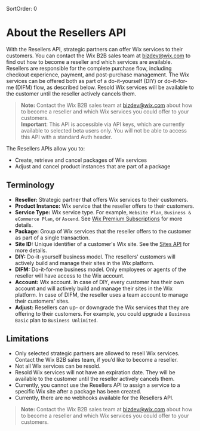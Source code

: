 SortOrder: 0
# About the Resellers API

With the Resellers API, strategic partners can offer Wix services to their customers. You can contact the Wix B2B sales team at bizdev@wix.com to find out how to become a reseller and which services are available. Resellers are responsible for the complete purchase flow, including checkout experience, payment, and post-purchase management. The Wix services can be offered both as part of a do-it-yourself (DIY) or do-it-for-me (DIFM) flow, as described below. Resold Wix services will be available to the customer until the reseller actively cancels them.

> **Note:** Contact the Wix B2B sales team at bizdev@wix.com about how to become a reseller and which Wix services you could offer to your customers.  
> **Important**: This API is accessible via API keys, which are currently available to selected beta users only. You will not be able to access this API with a standard Auth header.  
> 
The Resellers APIs allow you to:

* Create, retrieve and cancel packages of Wix services
* Adjust and cancel product instances that are part of a package


## Terminology

* **Reseller:** Strategic partner that offers Wix services to their customers.
* **Product Instance:** Wix service that the reseller offers to their customers.
* **Service Type:** Wix service type. For example, `Website Plan`, `Business & eCommerce Plan`, or `Ascend`. See [Wix Premium Subscriptions](/docs/link) for more details.
* **Package:** Group of Wix services that the reseller offers to the customer as part of a single transaction. 
* **Site ID:** Unique identifier of a customer's Wix site. See the [Sites API](https://dev.wix.com/api/rest/account-level-apis/sites/query-sites) for more details.
* **DIY:** Do-it-yourself business model. The resellers' customers will actively build and manage their sites in the Wix platform.
* **DIFM:** Do-it-for-me business model. Only employees or agents of the reseller will have access to the Wix account.
* **Account:** Wix account. In case of DIY, every customer has their own account and will actively build and manage their sites in the Wix platform. In case of DIFM, the reseller uses a team account to manage their customers’ sites.
* **Adjust:** Resellers can up- or downgrade the Wix services that they are offering to their customers. For example, you could upgrade a `Business Basic` plan to `Business Unlimited`.


## Limitations

* Only selected strategic partners are allowed to resell Wix services. Contact the Wix B2B sales team, if you’d like to become a reseller.
* Not all Wix services can be resold.
* Resold Wix services will not have an expiration date. They will be available to the customer until the reseller actively cancels them.
* Currently, you cannot use the Resellers API to assign a service to a specific Wix site after a package has been created.
* Currently, there are no webhooks available for the Resellers API.

> **Note:** Contact the Wix B2B sales team at bizdev@wix.com about how to become a reseller and which Wix services you could offer to your customers.
